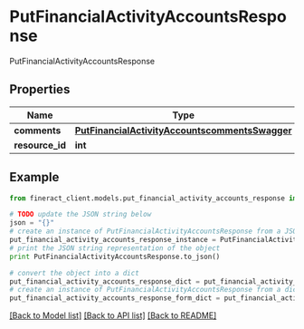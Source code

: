 # PutFinancialActivityAccountsResponse

PutFinancialActivityAccountsResponse

## Properties

Name | Type | Description | Notes
------------ | ------------- | ------------- | -------------
**comments** | [**PutFinancialActivityAccountscommentsSwagger**](PutFinancialActivityAccountscommentsSwagger.md) |  | [optional] 
**resource_id** | **int** |  | [optional] 

## Example

```python
from fineract_client.models.put_financial_activity_accounts_response import PutFinancialActivityAccountsResponse

# TODO update the JSON string below
json = "{}"
# create an instance of PutFinancialActivityAccountsResponse from a JSON string
put_financial_activity_accounts_response_instance = PutFinancialActivityAccountsResponse.from_json(json)
# print the JSON string representation of the object
print PutFinancialActivityAccountsResponse.to_json()

# convert the object into a dict
put_financial_activity_accounts_response_dict = put_financial_activity_accounts_response_instance.to_dict()
# create an instance of PutFinancialActivityAccountsResponse from a dict
put_financial_activity_accounts_response_form_dict = put_financial_activity_accounts_response.from_dict(put_financial_activity_accounts_response_dict)
```
[[Back to Model list]](../README.md#documentation-for-models) [[Back to API list]](../README.md#documentation-for-api-endpoints) [[Back to README]](../README.md)


